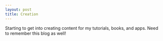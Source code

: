 ```yaml
---
layout: post
title: Creation
---
```


Starting to get into creating content for my tutorials, books, and apps.
Need to remember this blog as well!
